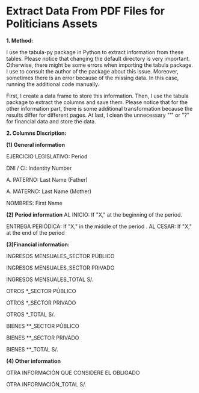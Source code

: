 # Extract Data From PDF Files for Politicians Assets

**1. Method:**

I use the tabula-py package in Python to extract information from these tables. Please notice that changing the default directory is very important. Otherwise, there might be some errors when importing the tabula package. I use to consult the author of the package about this issue. Moreover, sometimes there is an error because of the missing data. In this case, running the additional code manually.

First, I create a data frame to store this information. Then, I use the tabula package to extract the columns and save them. Please notice that for the other information part, there is some additional transformation because the results differ for different pages. At last, I clean the unnecessary "'" or "?" for financial data and store the data.


**2. Columns Discription:**

**(1) General information**

EJERCICIO LEGISLATIVO: Period

DNI / CI: Indentity Number

A. PATERNO: Last Name (Father)

A. MATERNO: Last Name (Mother)

NOMBRES: First Name

**(2) Period information**
AL INICIO: If "X," at the beginning of the period.

ENTREGA PERIÓDICA: If "X," in the middle of the period
.
AL CESAR:  If "X," at the end of the period


**(3)Financial information:**

INGRESOS MENSUALES_SECTOR PÚBLICO

INGRESOS MENSUALES_SECTOR PRIVADO

INGRESOS MENSUALES_TOTAL S/.

OTROS *_SECTOR PÚBLICO

OTROS *_SECTOR PRIVADO

OTROS *_TOTAL S/.

BIENES **_SECTOR PÚBLICO

BIENES **_SECTOR PRIVADO

BIENES **_TOTAL S/.

**(4) Other information**

OTRA INFORMACIÓN QUE CONSIDERE EL OBLIGADO

OTRA INFORMACIÓN_TOTAL S/.

